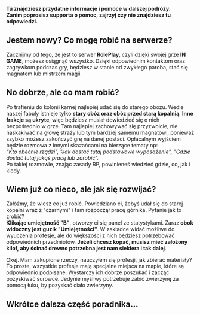 **Tu znajdziesz przydatne informacje i pomoce w dalszej podróży.**  
**Zanim poprosisz supporta o pomoc, zajrzyj czy nie znajdziesz tu odpowiedzi.**
  
  
## Jestem nowy? Co mogę robić na serwerze?   
Zacznijmy od tego, że jest to serwer **RolePlay**, czyli dzięki swojej grze **IN GAME**, możesz osiągnąć wszystko. Dzięki odpowiednim kontaktom oraz zagrywkom podczas gry, będziesz w stanie od zwykłego paroba, stać się magnatem lub mistrzem magii.  

## No dobrze, ale co mam robić?  
Po trafieniu do kolonii karnej najlepiej udać się do starego obozu. Wedle naszej fabuły istnieje tylko **stary obóz oraz obóz przed starą kopalnią**. **Inne frakcje są ukryte**, więc będziesz musiał dowiedzieć się o nich bezpośrednio w grze. Tam najlepiej zachowywać się przyzwoicie, nie naskakiwać na głowę straży lub tym bardziej samemu magnatowi, ponieważ szybko możesz zakończyć grę na danej postaci. Opłacalnym wyjściem będzie rozmowa z innymi skazańcami na bierzące tematy np:  
*"Kto obecnie rządzi", "Jak dostać tutaj podstawowe wyposażenie", "Gdzie dostać tutaj jakąś pracę lub zarobić".*  
Po takiej rozmowie, znając zasady RP, powinieneś wiedzieć gdzie, co, jak i kiedy.  

## Wiem już co nieco, ale jak się rozwijać?  
Załóżmy, że wiesz co już robić. Powiedziano ci, żebyś udał się do starej kopalni wraz z "czarnymi" i tam rozpoczął pracę górnika. Pytanie jak to zrobić?  
**Klikając umiejętność "B"**, otworzy ci się panel ze statystykami. Zaraz **obok widoczny jest guzik "Umiejętności"**. W zakładce widać możliwe do wyuczenia profesje, ale do większości z nich będziesz potrzebować odpowiednich przedmiotów. **Jeżeli chcesz kopać, musisz mieć założony kilof, aby ścinać drewno potrzebna jest nam siekiera i tak dalej**.  
  
Okej. Mam zakupione rzeczy, nauczyłem się profesji, jak zbierać materiały?  
To proste, wszystkie profesje mają specjalne miejsca na mapie, które są odpowiednio podpisane. Wystarczy ich dobrze poszukać i zacząć pozyskiwać surowce. Jedynie myśliwy potrzebuje zabić zwierzynę za pomocą łuku, by pozyskać ciało zwierzyny.  


## Wkrótce dalsza część poradnika...
